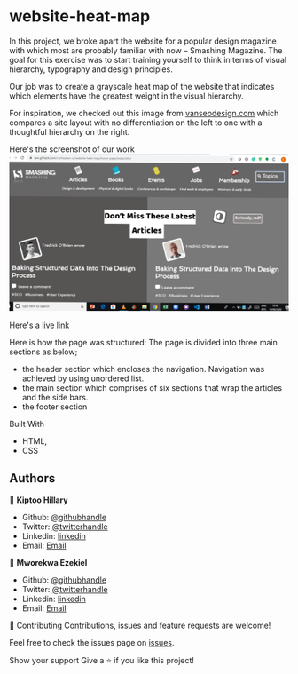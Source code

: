 # website-heat-map
In this project, we broke apart the website for a popular design magazine with which most are probably familiar with now – Smashing Magazine. The goal for this exercise was to start training yourself to think in terms of visual hierarchy, typography and design principles.

Our job was to create a grayscale heat map of the website that indicates which elements have the greatest weight in the visual hierarchy. 


 For inspiration, we checked out this image from <a href="https://web.archive.org/web/20170628134444/http://www.vanseodesign.com/blog/wp-content/uploads/2009/12/visual-hierarchy-compared.png">vanseodesign.com</a>  which compares a site layout with no differentiation on the left to one with a thoughtful hierarchy on the right. 


Here's the screenshot of our work
![Screenshot](./img/website-heatmap.png "Website heat map")

Here's a <a href="https://raw.githack.com/vanheaven-ui/website-heat-map/master/index.html">live link</a>

Here is how the page was structured:
The page is divided into three main sections as below;
- the header section which encloses the navigation. Navigation was achieved by using unordered list.
- the main section which comprises of six sections that wrap the articles and the side bars.
- the footer section  

Built With
- HTML,
- CSS

## Authors

👤 **Kiptoo Hillary**

- Github: [@githubhandle](https://github.com/imhilla)
- Twitter: [@twitterhandle](https://twitter.com/hillarykiptoo_)
- Linkedin: [linkedin]()
- Email: [Email](hillaryodhiambo282@gmail.com) 

👤 **Mworekwa Ezekiel**

- Github: [@githubhandle](https://github.com/vanheaven-ui)
- Twitter: [@twitterhandle](https://twitter.com/MworekwaE)
- Linkedin: [linkedin](https://linkedin.com/in/vanheaven/)
- Email: [Email](vanheaven6@gmail.com)  

🤝 Contributing
Contributions, issues and feature requests are welcome!

Feel free to check the issues page on [issues](https://github.com/vanheaven-ui/website-heat-map/issues).

Show your support
Give a ⭐️ if you like this project!

 
